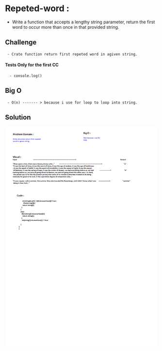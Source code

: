 # Repeted-word :

 - Write a function that accepts a lengthy string parameter, return the first word to occur more than once in that provided string.
 
## Challenge
     
     - Crate function return first repeted word in agiven string. 

#### Tests Only for the first CC
      
      - console.log()
    
## Big O

     - O(n) ------- > because i use for loop to loop into string. 

## Solution

![whiteboard](../../assets/repeted-word.png)